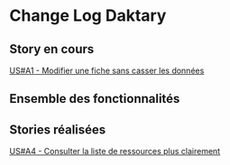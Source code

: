 # Change Log Daktary

## Story en cours

[US#A1 - Modifier une fiche sans casser les données](https://github.com/daktary-team/daktary/pull/106)

## Ensemble des fonctionnalités



## Stories réalisées

[US#A4 - Consulter la liste de ressources plus clairement](https://github.com/daktary-team/daktary/pull/101)
